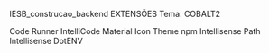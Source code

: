 IESB_construcao_backend
EXTENSÕES
Tema: COBALT2

Code Runner
IntelliCode
Material Icon Theme
npm Intellisense
Path Intellisense
DotENV